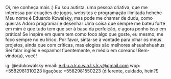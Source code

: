 Oi, me conheça mais :)
Eu sou autista, uma pessoa criativa, que me interessa por criações de jogos, websites e programação ilimitada hehehe
Meu nome é Eduardo Kowalsky, mas pode me chamar de dudu, como queiras
Adoro programar e desenhar
Uma coisa que sempre me bateu forte em mim é que tudo tem que ser à base da perfeição, e agora ponho isso em prática!
Se inspire em quem tem como foco algo que goste, eu mesmo, me foco sempre no eu lírico.
Por favor, sinta-se à vontade para olhar os meus projetos, ainda que com críticas, mas elogios são melhores ahsuahshuahus
Sei falar inglês e espanhol fluentemente, e médio em coreano!
Bem-vindo(a), você!

ig: @edukowalsky
email: e.d.u.a.k.o.w.a.l.s.k.y@gmail.com
wpp: +5582981310223
ligações: +5582981550223 (diferente, cuidado, hein?!)
